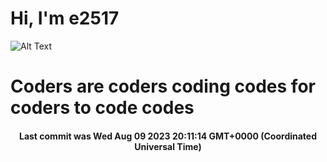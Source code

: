 # Hi, I'm e2517

![Alt Text](https://github.com/E2517/e2517/blob/master/images/background.gif)

# Coders are coders coding codes for coders to code codes

<h4 align="center">Last commit was Wed Aug 09 2023 20:11:14 GMT+0000 (Coordinated Universal Time)</h4>
